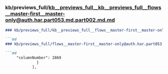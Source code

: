 ### kb/previews_full/kb__previews_full__kb__previews_full__flows__master-first__master-only@auth.har.part053.md.part002.md.md

```md
### kb/previews_full/kb__previews_full__flows__master-first__master-only@auth.har.part053.md.part002.md

```md
### kb/previews_full/flows__master-first__master-only@auth.har.part053.md (part 002)

```md
     "columnNumber": 2869
              }
            ],
       
```

```

```

```
